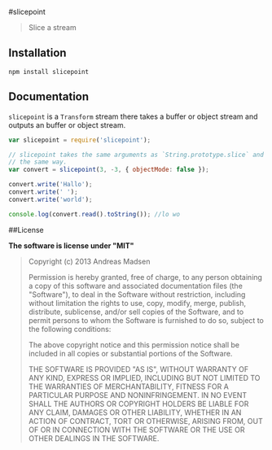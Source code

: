 #slicepoint

> Slice a stream

## Installation

```sheel
npm install slicepoint
```

## Documentation

`slicepoint` is a `Transform` stream there takes a buffer or object stream and
outputs an buffer or object stream.

```javascript
var slicepoint = require('slicepoint');

// slicepoint takes the same arguments as `String.prototype.slice` and works
// the same way.
var convert = slicepoint(3, -3, { objectMode: false });

convert.write('Hallo');
convert.write(' ');
convert.write('world');

console.log(convert.read().toString()); //lo wo
```

##License

**The software is license under "MIT"**

> Copyright (c) 2013 Andreas Madsen
>
> Permission is hereby granted, free of charge, to any person obtaining a copy
> of this software and associated documentation files (the "Software"), to deal
> in the Software without restriction, including without limitation the rights
> to use, copy, modify, merge, publish, distribute, sublicense, and/or sell
> copies of the Software, and to permit persons to whom the Software is
> furnished to do so, subject to the following conditions:
>
> The above copyright notice and this permission notice shall be included in
> all copies or substantial portions of the Software.
>
> THE SOFTWARE IS PROVIDED "AS IS", WITHOUT WARRANTY OF ANY KIND, EXPRESS OR
> IMPLIED, INCLUDING BUT NOT LIMITED TO THE WARRANTIES OF MERCHANTABILITY,
> FITNESS FOR A PARTICULAR PURPOSE AND NONINFRINGEMENT. IN NO EVENT SHALL THE
> AUTHORS OR COPYRIGHT HOLDERS BE LIABLE FOR ANY CLAIM, DAMAGES OR OTHER
> LIABILITY, WHETHER IN AN ACTION OF CONTRACT, TORT OR OTHERWISE, ARISING FROM,
> OUT OF OR IN CONNECTION WITH THE SOFTWARE OR THE USE OR OTHER DEALINGS IN
> THE SOFTWARE.
